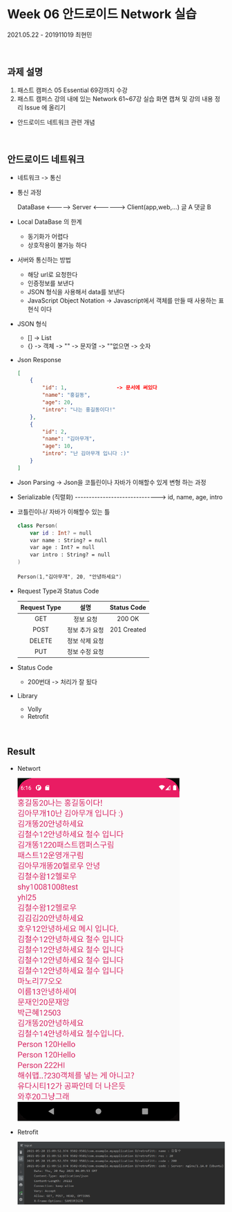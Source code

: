 # Week 06 안드로이드 Network 실습

2021.05.22 - 201911019 최현민

<br>

## 과제 설명

1. 패스트 캠퍼스 05 Essential 69강까지 수강
2. 패스트 캠퍼스 강의 내에 있는 Network 61~67강 실습 화면 캡쳐 및 강의 내용 정리 Issue 에 올리기

- 안드로이드 네트워크 관련 개념

<br>

## 안드로이드 네트워크

* 네트워크 -> 통신

* 통신 과정

  DataBase <-----> Server <------> Client(app,web,...)
       글                               					  A
       댓글                               				  B

* Local DataBase 의 한계

  * 동기화가 어렵다
  * 상호작용이 불가능 하다

* 서버와 통신하는 방법

  * 해당 url로 요청한다
  * 인증정보를 보낸다
  * JSON 형식을 사용해서 data를 보낸다
  * JavaScript Object Notation -> Javascript에서 객체를 만들 때 사용하는 표현식 이다

* JSON 형식

  * [] -> List
  * {} -> 객체
        -> "" -> 문자열
        -> ""없으면 -> 숫자

* Json Response

  ```json
  [
      {
          "id": 1,                -> 문서에 써있다
          "name": "홍길동",
          "age": 20,
          "intro": "나는 홍길동이다!"
      },
      {
          "id": 2,
          "name": "김아무개",
          "age": 10,
          "intro": "난 김아무개 입니다 :)"
      }
  ]
  ```

* Json Parsing -> Json을 코틀린이나 자바가 이해할수 있게 변형 하는 과정

* Serializable (직렬화)
  ------------------------------>
    id, name, age, intro

* 코틀린이나/ 자바가 이해할수 있는 틀

  ```kotlin
  class Person(
      var id : Int? = null
      var name : String? = null
      var age : Int? = null
      var intro : String? = null
  )
  
  Person(1,"김아무개", 20, "안녕하세요")
  ```

* Request Type과 Status Code

  | Request Type |      설명      | Status Code |
  | :----------: | :------------: | :---------: |
  |     GET      |   정보 요청    |   200 OK    |
  |     POST     | 정보 추가 요청 | 201 Created |
  |    DELETE    | 정보 삭제 요청 |             |
  |     PUT      | 정보 수정 요청 |             |

* Status Code

  * 200번대 -> 처리가 잘 됬다

* Library

  * Volly
  * Retrofit

<br>

## Result

* Networt

  ![result](https://github.com/hyunmin0317/LOOKIE_FRONT_2021/blob/master/hyunmin/week06/homework/result01.png?raw=true)

* Retrofit

  ![result](https://github.com/hyunmin0317/LOOKIE_FRONT_2021/blob/master/hyunmin/week06/homework/result02.PNG?raw=true)

  

